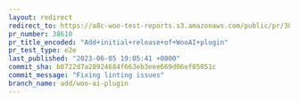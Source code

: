 ```yaml
---
layout: redirect
redirect_to: https://a8c-woo-test-reports.s3.amazonaws.com/public/pr/38610/e2e/index.html
pr_number: 38610
pr_title_encoded: "Add+initial+release+of+WooAI+plugin"
pr_test_type: e2e
last_published: "2023-06-05 19:05:41 +0000"
commit_sha: b8722d7a28924684f663eb3eee669d06ef05051c
commit_message: "Fixing linting issues"
branch_name: add/woo-ai-plugin
---
```

